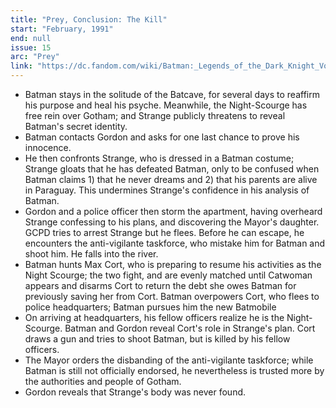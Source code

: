 ```yaml
---
title: "Prey, Conclusion: The Kill"
start: "February, 1991"
end: null
issue: 15
arc: "Prey"
link: "https://dc.fandom.com/wiki/Batman:_Legends_of_the_Dark_Knight_Vol_1_15"
---
```


- Batman stays in the solitude of the Batcave, for several days to reaffirm his purpose and heal his psyche. Meanwhile, the Night-Scourge has free rein over Gotham; and Strange publicly threatens to reveal Batman's secret identity.
- Batman contacts Gordon and asks for one last chance to prove his innocence. 
- He then confronts Strange, who is dressed in a Batman costume; Strange gloats that he has defeated Batman, only to be confused when Batman claims 1) that he never dreams and 2) that his parents are alive in Paraguay. This undermines Strange's confidence in his analysis of Batman. 
- Gordon and a police officer then storm the apartment, having overheard Strange confessing to his plans, and discovering the Mayor's daughter. GCPD tries to arrest Strange but he flees. Before he can escape, he encounters the anti-vigilante taskforce, who mistake him for Batman and shoot him. He falls into the river.
- Batman hunts Max Cort, who is preparing to resume his activities as the Night Scourge; the two fight, and are evenly matched until Catwoman appears and disarms Cort to return the debt she owes Batman for previously saving her from Cort. Batman overpowers Cort, who flees to police headquarters; Batman pursues him the new Batmobile
- On arriving at headquarters, his fellow officers realize he is the Night-Scourge. Batman and Gordon reveal Cort's role in Strange's plan. Cort draws a gun and tries to shoot Batman, but is killed by his fellow officers.
- The Mayor orders the disbanding of the anti-vigilante taskforce; while Batman is still not officially endorsed, he nevertheless is trusted more by the authorities and people of Gotham. 
- Gordon reveals that Strange's body was never found.
